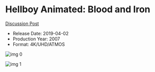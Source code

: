 # Hellboy Animated: Blood and Iron

[Discussion Post](https://www.avsforum.com/threads/bass-eq-for-filtered-movies.2995212/post-57867448)

* Release Date: 2019-04-02
* Production Year: 2007
* Format: 4K/UHD/ATMOS

![img 0](https://i.imgur.com/Mv2LYhM.jpg)

![img 1](https://i.imgur.com/RHeMydk.jpg)

